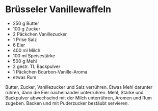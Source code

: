 Brüsseler Vanillewaffeln
========================

* 250 g Butter
* 100 g Zucker
* 2 Päckchen Vanillezucker
* 1 Prise Salz
* 6 Eier
* 400 ml Milch
* 100 ml Speisestärke
* 500 g Mehl
* 2 gestr. TL Backpulver
* 1 Päckchen Bourbon-Vanille-Aroma
* etwas Rum

Butter, Zucker, Vanillezucker und Salz verrühren. Etwas Mehl darunter rühren,
dann die Eier nacheinander unterrühren. Mehl, Stärke und Backpulver abwechselnd
mit der Milch unterrühren, Aromen und Rum zugeben. Backen und mit Puderzucker
bestäubt servieren.